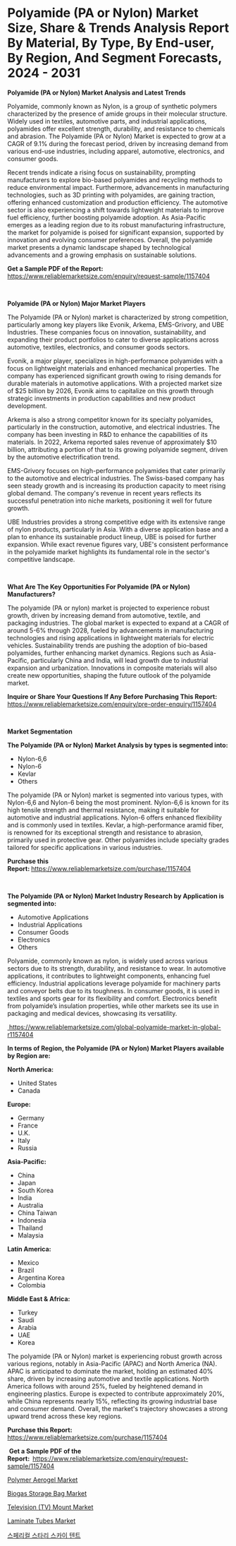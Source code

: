 <p><h1>Polyamide (PA or Nylon) Market Size, Share & Trends Analysis Report By Material, By Type, By End-user, By Region, And Segment Forecasts, 2024 - 2031</h1></p><p><strong>Polyamide (PA or Nylon) Market Analysis and Latest Trends</strong></p>
<p><p>Polyamide, commonly known as Nylon, is a group of synthetic polymers characterized by the presence of amide groups in their molecular structure. Widely used in textiles, automotive parts, and industrial applications, polyamides offer excellent strength, durability, and resistance to chemicals and abrasion. The Polyamide (PA or Nylon) Market is expected to grow at a CAGR of 9.1% during the forecast period, driven by increasing demand from various end-use industries, including apparel, automotive, electronics, and consumer goods.</p><p>Recent trends indicate a rising focus on sustainability, prompting manufacturers to explore bio-based polyamides and recycling methods to reduce environmental impact. Furthermore, advancements in manufacturing technologies, such as 3D printing with polyamides, are gaining traction, offering enhanced customization and production efficiency. The automotive sector is also experiencing a shift towards lightweight materials to improve fuel efficiency, further boosting polyamide adoption. As Asia-Pacific emerges as a leading region due to its robust manufacturing infrastructure, the market for polyamide is poised for significant expansion, supported by innovation and evolving consumer preferences. Overall, the polyamide market presents a dynamic landscape shaped by technological advancements and a growing emphasis on sustainable solutions.</p></p>
<p><strong>Get a Sample PDF of the Report:&nbsp;</strong> <a href="https://www.reliablemarketsize.com/enquiry/request-sample/1157404">https://www.reliablemarketsize.com/enquiry/request-sample/1157404</a></p>
<p>&nbsp;</p>
<p><strong>Polyamide (PA or Nylon) Major Market Players</strong></p>
<p><p>The Polyamide (PA or Nylon) market is characterized by strong competition, particularly among key players like Evonik, Arkema, EMS-Grivory, and UBE Industries. These companies focus on innovation, sustainability, and expanding their product portfolios to cater to diverse applications across automotive, textiles, electronics, and consumer goods sectors.</p><p>Evonik, a major player, specializes in high-performance polyamides with a focus on lightweight materials and enhanced mechanical properties. The company has experienced significant growth owing to rising demands for durable materials in automotive applications. With a projected market size of $25 billion by 2026, Evonik aims to capitalize on this growth through strategic investments in production capabilities and new product development.</p><p>Arkema is also a strong competitor known for its specialty polyamides, particularly in the construction, automotive, and electrical industries. The company has been investing in R&D to enhance the capabilities of its materials. In 2022, Arkema reported sales revenue of approximately $10 billion, attributing a portion of that to its growing polyamide segment, driven by the automotive electrification trend.</p><p>EMS-Grivory focuses on high-performance polyamides that cater primarily to the automotive and electrical industries. The Swiss-based company has seen steady growth and is increasing its production capacity to meet rising global demand. The company's revenue in recent years reflects its successful penetration into niche markets, positioning it well for future growth.</p><p>UBE Industries provides a strong competitive edge with its extensive range of nylon products, particularly in Asia. With a diverse application base and a plan to enhance its sustainable product lineup, UBE is poised for further expansion. While exact revenue figures vary, UBE's consistent performance in the polyamide market highlights its fundamental role in the sector's competitive landscape.</p></p>
<p>&nbsp;</p>
<p><strong>What Are The Key Opportunities For Polyamide (PA or Nylon) Manufacturers?</strong></p>
<p><p>The polyamide (PA or nylon) market is projected to experience robust growth, driven by increasing demand from automotive, textile, and packaging industries. The global market is expected to expand at a CAGR of around 5-6% through 2028, fueled by advancements in manufacturing technologies and rising applications in lightweight materials for electric vehicles. Sustainability trends are pushing the adoption of bio-based polyamides, further enhancing market dynamics. Regions such as Asia-Pacific, particularly China and India, will lead growth due to industrial expansion and urbanization. Innovations in composite materials will also create new opportunities, shaping the future outlook of the polyamide market.</p></p>
<p><strong>Inquire or Share Your Questions If Any Before Purchasing This Report:</strong> <a href="https://www.reliablemarketsize.com/enquiry/pre-order-enquiry/1157404">https://www.reliablemarketsize.com/enquiry/pre-order-enquiry/1157404</a></p>
<p>&nbsp;</p>
<p><strong>Market Segmentation</strong></p>
<p><strong>The Polyamide (PA or Nylon) Market Analysis by types is segmented into:</strong></p>
<p><ul><li>Nylon-6,6</li><li>Nylon-6</li><li>Kevlar</li><li>Others</li></ul></p>
<p><p>The polyamide (PA or Nylon) market is segmented into various types, with Nylon-6,6 and Nylon-6 being the most prominent. Nylon-6,6 is known for its high tensile strength and thermal resistance, making it suitable for automotive and industrial applications. Nylon-6 offers enhanced flexibility and is commonly used in textiles. Kevlar, a high-performance aramid fiber, is renowned for its exceptional strength and resistance to abrasion, primarily used in protective gear. Other polyamides include specialty grades tailored for specific applications in various industries.</p></p>
<p><strong>Purchase this Report:&nbsp;</strong><a href="https://www.reliablemarketsize.com/purchase/1157404">https://www.reliablemarketsize.com/purchase/1157404</a></p>
<p>&nbsp;</p>
<p><strong>The Polyamide (PA or Nylon) Market Industry Research by Application is segmented into:</strong></p>
<p><ul><li>Automotive Applications</li><li>Industrial Applications</li><li>Consumer Goods</li><li>Electronics</li><li>Others</li></ul></p>
<p><p>Polyamide, commonly known as nylon, is widely used across various sectors due to its strength, durability, and resistance to wear. In automotive applications, it contributes to lightweight components, enhancing fuel efficiency. Industrial applications leverage polyamide for machinery parts and conveyor belts due to its toughness. In consumer goods, it is used in textiles and sports gear for its flexibility and comfort. Electronics benefit from polyamide’s insulation properties, while other markets see its use in packaging and medical devices, showcasing its versatility.</p></p>
<p><a href="https://www.reliablemarketsize.com/global-polyamide-market-in-global-r1157404">&nbsp;https://www.reliablemarketsize.com/global-polyamide-market-in-global-r1157404</a></p>
<p><strong>In terms of Region, the Polyamide (PA or Nylon) Market Players available by Region are:</strong></p>
<p>
    <p> <strong> North America: </strong>
        <ul>
            <li>United States</li>
            <li>Canada</li>
        </ul>
        </p> 
    <p> <strong> Europe: </strong>
        <ul>
            <li>Germany</li>
            <li>France</li>
            <li>U.K.</li>
            <li>Italy</li>
            <li>Russia</li>
        </ul>
        </p> 
    <p> <strong> Asia-Pacific: </strong>
        <ul>
            <li>China</li>
            <li>Japan</li>
            <li>South Korea</li>
            <li>India</li>
            <li>Australia</li>
            <li>China Taiwan</li>
            <li>Indonesia</li>
            <li>Thailand</li>
            <li>Malaysia</li>
        </ul>
        </p> 
    <p> <strong> Latin America: </strong>
        <ul>
            <li>Mexico</li>
            <li>Brazil</li>
            <li>Argentina Korea</li>
            <li>Colombia</li>
        </ul>
        </p> 
    <p> <strong> Middle East & Africa: </strong>
        <ul>
            <li>Turkey</li>
            <li>Saudi</li>
            <li>Arabia</li>
            <li>UAE</li>
            <li>Korea</li>
        </ul>
    </p>
    </p>
<p><p>The polyamide (PA or Nylon) market is experiencing robust growth across various regions, notably in Asia-Pacific (APAC) and North America (NA). APAC is anticipated to dominate the market, holding an estimated 40% share, driven by increasing automotive and textile applications. North America follows with around 25%, fueled by heightened demand in engineering plastics. Europe is expected to contribute approximately 20%, while China represents nearly 15%, reflecting its growing industrial base and consumer demand. Overall, the market's trajectory showcases a strong upward trend across these key regions.</p></p>
<p><strong>Purchase this Report: </strong><a href="https://www.reliablemarketsize.com/purchase/1157404">https://www.reliablemarketsize.com/purchase/1157404</a></p>
<p>&nbsp;<strong>Get a Sample PDF of the Report:&nbsp;&nbsp;</strong><a href="https://www.reliablemarketsize.com/enquiry/request-sample/1157404">https://www.reliablemarketsize.com/enquiry/request-sample/1157404</a></p>
<p><strong></strong></p>
<p><p><a href="https://issuu.com/reportprime-2/docs/polymer-aerogel-market-size-2030.pp_0ba8024f1987b0">Polymer Aerogel Market</a></p><p><a href="https://www.linkedin.com/pulse/biogas-storage-bag-market-growth-segmentation-regional-analysis-wnp8c?trackingId=u1rQvSvUS1qo4hxvsSAweg%3D%3D">Biogas Storage Bag Market</a></p><p><a href="https://medium.com/@jaydocconnell785/the-global-television-tv-mount-market-is-a-dynamic-and-growing-industry-744937986976">Television (TV) Mount Market</a></p><p><a href="https://issuu.com/reportprime-2/docs/laminate-tubes-market-size-2030.ppt_a03a853a7fcf32">Laminate Tubes Market</a></p><p><a href="https://medium.com/@willybrekke26/%EC%84%B8%EA%B3%84-spherical-starry-sky-tent-market-%EC%9D%80-2024%EC%97%90%EC%84%9C-2031%EB%A1%9C-%EC%97%B0%ED%8F%89%EA%B7%A0-%EC%A6%9D%EA%B0%80%EC%9C%A8%EC%9D%84-%EB%B3%B4%EC%9D%BC-%EA%B2%83%EC%9C%BC%EB%A1%9C-%EC%98%88%EC%83%81%EB%90%A9%EB%8B%88%EB%8B%A4-83c29a3bd79d">스페리컬 스타리 스카이 텐트</a></p></p>